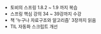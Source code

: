 - 토비의 스프링 1.8.2 ~ 1.9 까지 복습
- 스프링 핵심 강의 34 ~ 39강까지 수강
- 책 '누구나 자료구조와 알고리즘' 3장까지 읽음
- TIL 자동화 스크립트 개선
